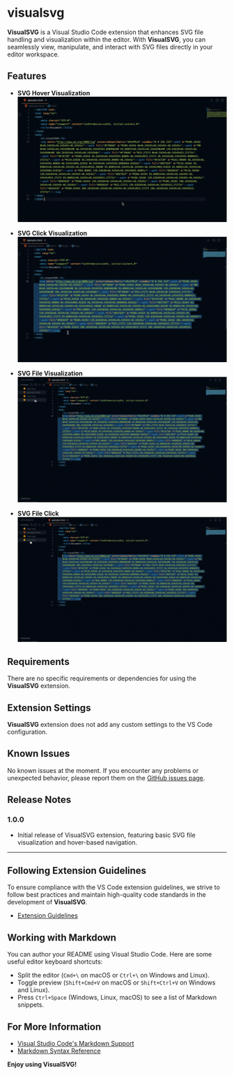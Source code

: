 # visualsvg

**VisualSVG** is a Visual Studio Code extension that enhances SVG file handling and visualization within the editor. With **VisualSVG**, you can seamlessly view, manipulate, and interact with SVG files directly in your editor workspace.

## Features

- **SVG Hover Visualization**
![demo](https://github.com/Ragosorio/VisualSVG/blob/main/src/imgs/Gif1.gif)


- **SVG Click Visualization**
![demo](https://github.com/Ragosorio/VisualSVG/blob/main/src/imgs/Gif2.gif)


- **SVG File Visualization** 
![demo](https://github.com/Ragosorio/VisualSVG/blob/main/src/imgs/Gif3.gif)


- **SVG File Click**
![demo](https://github.com/Ragosorio/VisualSVG/blob/main/src/imgs/Gif4.gif)


## Requirements

There are no specific requirements or dependencies for using the **VisualSVG** extension.

## Extension Settings

**VisualSVG** extension does not add any custom settings to the VS Code configuration.

## Known Issues

No known issues at the moment. If you encounter any problems or unexpected behavior, please report them on the [GitHub issues page](https://github.com/Ragosorio/VisualSVG/issues).

## Release Notes

### 1.0.0

- Initial release of VisualSVG extension, featuring basic SVG file visualization and hover-based navigation.

---

## Following Extension Guidelines

To ensure compliance with the VS Code extension guidelines, we strive to follow best practices and maintain high-quality code standards in the development of **VisualSVG**.

* [Extension Guidelines](https://code.visualstudio.com/api/references/extension-guidelines)

## Working with Markdown

You can author your README using Visual Studio Code. Here are some useful editor keyboard shortcuts:

- Split the editor (`Cmd+\` on macOS or `Ctrl+\` on Windows and Linux).
- Toggle preview (`Shift+Cmd+V` on macOS or `Shift+Ctrl+V` on Windows and Linux).
- Press `Ctrl+Space` (Windows, Linux, macOS) to see a list of Markdown snippets.

## For More Information

- [Visual Studio Code's Markdown Support](http://code.visualstudio.com/docs/languages/markdown)
- [Markdown Syntax Reference](https://help.github.com/articles/markdown-basics/)

**Enjoy using VisualSVG!**
